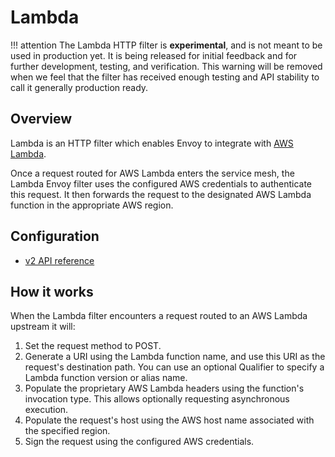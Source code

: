 # Lambda

!!! attention
    The Lambda HTTP filter is **experimental**, and is not meant to be used in production yet. It
    is being released for initial feedback and for further development, testing, and verification.
    This warning will be removed when we feel that the filter has received enough testing and API
    stability to call it generally production ready.

## Overview

Lambda is an HTTP filter which enables Envoy to integrate with
[AWS Lambda](https://aws.amazon.com/lambda/).

Once a request routed for AWS Lambda enters the service mesh, the Lambda Envoy filter uses the
configured AWS credentials to authenticate this request. It then forwards the request to the
designated AWS Lambda function in the appropriate AWS region.

## Configuration

* [v2 API reference](../../api-v2/config/filter/http/http.md)

## How it works

When the Lambda filter encounters a request routed to an AWS Lambda upstream it will:

1. Set the request method to POST.
1. Generate a URI using the Lambda function name, and use this URI as the request's destination
path. You can use an optional Qualifier to specify a Lambda function version or alias name.
1. Populate the proprietary AWS Lambda headers using the function's invocation type.
This allows optionally requesting asynchronous execution.
1. Populate the request's host using the AWS host name associated with the specified region.
1. Sign the request using the configured AWS credentials.
